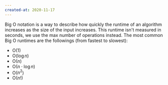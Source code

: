 ```yaml
---
created-at: 2020-11-17
---
```

Big O notation is a way to describe how quickly the runtime of an algorithm increases as the size of the input increases. This runtime isn't measured in seconds, we use the max number of operations instead. The most common Big O runtimes are the followings (from fastest to slowest):

- O($1$)
- O($\log{n}$)
- O($n$)
- O($n\cdot\log{n}$)
- O($n^2$)
- O($n!$)